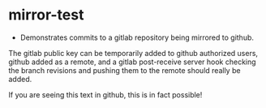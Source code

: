 # mirror-test

* Demonstrates commits to a gitlab repository being mirrored to github.
<p>
The gitlab public key can be temporarily added to github authorized users, github added as a remote, and a gitlab 
post-receive server hook checking the branch revisions and pushing them to the remote should really be added.
<p>
If you are seeing this text in github, this is in fact possible!
</p>
